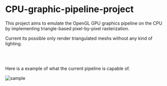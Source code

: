# CPU-graphic-pipeline-project
 This project aims to emulate the OpenGL GPU graphics pipeline on the CPU by implementing triangle-based pixel-by-pixel rasterization.
 

Current its possible only render triangulated meshs without any kind of lighting.

<br/>
<br/>

Here is a example of what the current pipeline is capable of.

![sample](https://github.com/GalileuGalilei/CPU-graphic-pipeline-project/assets/76018038/74b74904-2389-4fa5-9699-86be9ab140bd)
